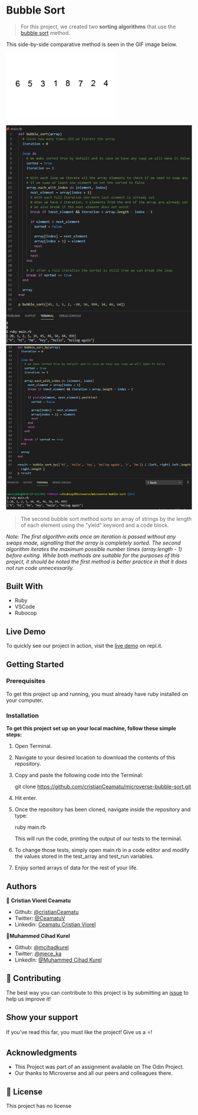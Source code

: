 # Bubble Sort

> For this project, we created two **sorting algorithms** that use the [bubble sort](https://en.wikipedia.org/wiki/Bubble_sort) method. 

This side-by-side comparative method is seen in the GIF image below.

![image](.github/animation.gif)

![screenshot](.github/bubble_sort.png)
![screenshot](.github/bubble_sort_by.png)

> The second bubble sort method sorts an array of strings by the length of each element using the "yield" keyword and a code block.

*Note: The first algorithm exits once an iteration is passed without any swaps made, signalling that the array is completely sorted. The second algorithm iterates the maximum possible number times (array.length - 1) before exiting. While both methods are suitable for the purposes of this project, it should be noted the first method is better practice in that it does not run code unnecessarily.*

## Built With
- Ruby
- VSCode
- Rubocop

## Live Demo

To quickly see our project in action, visit the [live demo](https://repl.it/@cristianCeamatu/Bubble-Sort#main.rb) on repl.it.

## Getting Started

### Prerequisites

To get this project up and running, you must already have ruby installed on your computer.

### Installation

**To get this project set up on your local machine, follow these simple steps:**

1. Open Terminal.

2. Navigate to your desired location to download the contents of this repository.

3. Copy and paste the following code into the Terminal:

    git clone https://github.com/cristianCeamatu/microverse-bubble-sort.git

4. Hit enter.

5. Once the repository has been cloned, navigate inside the repository and type:

    ruby main.rb
    
    This will run the code, printing the output of our tests to the terminal. 

6. To change those tests, simply open main.rb in a code editor and modify the values stored in the test_array and test_run variables.

6. Enjoy sorted arrays of data for the rest of your life.

## Authors

👤 **Cristian Viorel Ceamatu**

- Github: [@cristianCeamatu](https://github.com/cristianCeamatu)
- Twitter: [@CeamatuV](https://twitter.com/CeamatuV)
- Linkedin: [Ceamatu Cristian Viorel](https://www.linkedin.com/in/ceamatu-cristian-viorel-7a5469136/)

👤**Muhammed Cihad Kurel**
- Github: [@mcihadkurel](https://github.com/mcihadkurel)
- Twitter: [@mece_ka](https://twitter.com/mece_ka)
- LinkedIn: [@Muhammed Cihad Kurel](https://www.linkedin.com/in/muhammed-cihad-8187581a8/)

## 🤝 Contributing

The best way you can contribute to this project is by submitting an [issue](https://github.com/cristianCeamatu/microverse-bubble-sort/issues) to help us improve it!

## Show your support

If you've read this far, you must like the project! Give us a ⭐️!

## Acknowledgments

- This Project was part of an assignment available on The Odin Project.
- Our thanks to Microverse and all our peers and colleagues there.

## 📝 License

This project has no license
